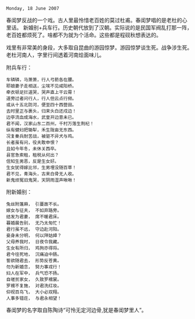 `Monday, 18 June 2007`

春闺梦反战的一个戏。古人里最怜惜老百姓的莫过杜甫。春闺梦唱的是老杜的心
里话。 新婚别+兵车行。历史朝代放到了汉朝。实际说的是民国军阀乱打那一阵，
老百姓都烦死了。啥都不为就为个活命。这些都是程砚秋想表达的。

戏里有非常美的身段，大多取自昆曲的游园惊梦。游园惊梦谈生死。战争涉生死。
老杜河南人，字里行间透着河南烩面味儿。

附兵车行：
```
车辚辚，马萧萧，行人弓箭各在腰。
耶娘妻子走相送，尘埃不见咸阳桥。
牵衣顿足拦道哭，哭声直上干云霄！
道旁过者问行人，行人但云点行频。
或从十五北防河，便至四十西营田。
去时里正与裹头，归来头白还戍边！
边亭流血成海水，武皇开边意未已。
君不闻，汉家山东二百州，千村万落生荆杞！
纵有健妇把锄犁，禾生陇亩无东西。
况复秦兵耐苦战，被驱不异犬与鸡。
长者虽有问，役夫敢申恨？
且如今年冬，未休关西卒。
县官急索租，租税从何出？
信知生男恶，反是生女好。
生女犹得嫁比邻，生男埋没随百草！
君不见，青海头，古来白骨无人收。
新鬼烦冤旧鬼哭，天阴雨湿声啾啾！
```

附新婚别：
```
兔丝附蓬麻， 引蔓故不长。
嫁女与征夫， 不如弃路旁。
结发为君妻， 席不暖君床。
暮婚晨告别， 无乃太匆忙！
君行虽不远， 守边赴河阳。
妾身未分明， 何以拜姑嫜？
父母养我时， 日夜令我藏。
生女有所归， 鸡狗亦得将。
君今往死地， 沉痛迫中肠。
誓欲随君去， 形势反苍黄。
勿为新婚念， 努力事戎行！
妇人在军中， 兵气恐不扬。
自嗟贫家女， 久致罗襦裳。
罗襦不复施， 对君洗红妆。
仰视百鸟飞， 大小必双翔。
人事多错迕， 与君永相望！
```

春闺梦的名字取自陈陶诗“可怜无定河边骨,犹是春闺梦里人”。
